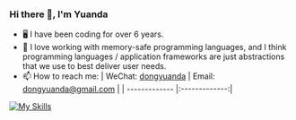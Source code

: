 ### Hi there 👋, I'm Yuanda

- 🖥️ I have been coding for over 6 years.
- 🌱 I love working with memory-safe programming languages, and I think programming languages / application frameworks are just abstractions that we use to best deliver user needs.
- 📫 How to reach me:
  | WeChat: [dongyuanda]() | Email: dongyuanda@gmail.com |
  | ------------- |:-------------:|

[![My Skills](https://skillicons.dev/icons?i=arch,neovim,vscode,emacs,bash,py,lua,r,java,javascript,typescript,go,rust,html,css,bootstrap,react,spring,express,fastapi,mongodb,mysql,graphql,git,aws,docker,dynamodb,jenkins,sklearn,tensorflow)](https://skillicons.dev)

<!--
**Yuanda-Dong/Yuanda-Dong** is a ✨ _special_ ✨ repository because its `README.md` (this file) appears on your GitHub profile.

Here are some ideas to get you started:

- 🔭 I’m currently working on ...
- 🌱 I’m currently learning ...
- 👯 I’m looking to collaborate on ...
- 🤔 I’m looking for help with ...
- 💬 Ask me about ...
- 📫 How to reach me: ...
- 😄 Pronouns: ...
- ⚡ Fun fact: ...
-->
